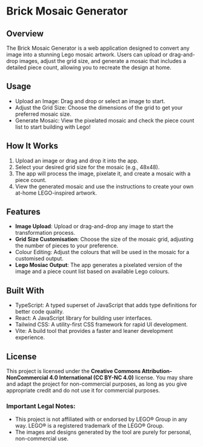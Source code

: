 # Brick Mosaic Generator
## Overview

The Brick Mosaic Generator is a web application designed to convert any image into a stunning Lego mosaic artwork. Users can upload or drag-and-drop images, adjust the grid size, and generate a mosaic that includes a detailed piece count, allowing you to recreate the design at home.

## Usage

  - Upload an Image: Drag and drop or select an image to start.
  - Adjust the Grid Size: Choose the dimensions of the grid to get your preferred mosaic size.
  - Generate Mosaic: View the pixelated mosaic and check the piece count list to start building with Lego!
  
## How It Works
1. Upload an image or drag and drop it into the app.
2. Select your desired grid size for the mosaic (e.g., 48x48).
3. The app will process the image, pixelate it, and create a mosaic with a piece count.
4. View the generated mosaic and use the instructions to create your own at-home LEGO-inspired artwork.

## Features

- __Image Upload__: Upload or drag-and-drop any image to start the transformation process.
- __Grid Size Customisation__: Choose the size of the mosaic grid, adjusting the number of pieces to your preference.
- Colour Editing: Adjust the colours that will be used in the mosaic for a customised output.
- __Lego Mosiac Output__: The app generates a pixelated version of the image and a piece count list based on available Lego colours.


## Built With

- TypeScript: A typed superset of JavaScript that adds type definitions for better code quality.
- React: A JavaScript library for building user interfaces.
- Tailwind CSS: A utility-first CSS framework for rapid UI development.
- Vite: A build tool that provides a faster and leaner development experience.

## License

This project is licensed under the **Creative Commons Attribution-NonCommercial 4.0 International (CC BY-NC 4.0)** license. You may share and adapt the project for non-commercial purposes, as long as you give appropriate credit and do not use it for commercial purposes.

### Important Legal Notes:
- This project is not affiliated with or endorsed by LEGO® Group in any way. LEGO® is a registered trademark of the LEGO® Group.
- The images and designs generated by the tool are purely for personal, non-commercial use.

